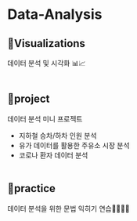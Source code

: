 # Data-Analysis

## 📁Visualizations
데이터 분석 및 시각화 📊📈
<br><br>


## 📁project
데이터 분석 미니 프로젝트
* 지하철 승차/하차 인원 분석
* 유가 데이터를 활용한 주유소 시장 분석
* 코로나 환자 데이터 분석
<br><br>


## 📁practice
데이터 분석을 위한 문법 익히기 연습🏃‍♀️🏃‍♂️
<br>
